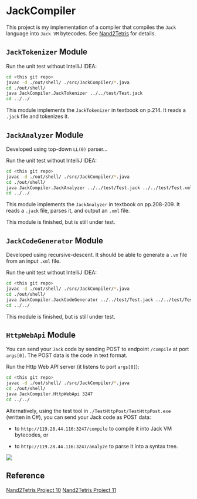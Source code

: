 # JackCompiler

This project is my implementation of a compiler that compiles the `Jack` language into `Jack VM` bytecodes. See [Nand2Tetris](http://nand2tetris.org/) for details.

## `JackTokenizer` Module

Run the unit test without IntelliJ IDEA:

```bash
cd <this git repo>
javac -d ./out/shell/ ./src/JackCompiler/*.java
cd ./out/shell/
java JackCompiler.JackTokenizer ../../test/Test.jack
cd ../../
```

This module implements the `JackTokenizer` in textbook on p.214. It reads a `.jack` file and tokenizes it.

## `JackAnalyzer` Module

Developed using top-down `LL(0)` parser...

Run the unit test without IntelliJ IDEA:

```bash
cd <this git repo>
javac -d ./out/shell/ ./src/JackCompiler/*.java
cd ./out/shell/
java JackCompiler.JackAnalyzer ../../test/Test.jack ../../test/Test.xml
cd ../../
```

This module implements the `JackAnalyzer` in textbook on pp.208-209. It reads a `.jack` file, parses it, and output an `.xml` file.

This module is finished, but is still under test.

## `JackCodeGenerator` Module

Developed using recursive-descent. It should be able to generate a `.vm` file from an input `.xml` file.

Run the unit test without IntelliJ IDEA:

```bash
cd <this git repo>
javac -d ./out/shell/ ./src/JackCompiler/*.java
cd ./out/shell/
java JackCompiler.JackCodeGenerator ../../test/Test.jack ../../test/Test.xml ../../test/Test.vm
cd ../../
```

This module is finished, but is still under test.

## `HttpWebApi` Module

You can send your `Jack` code by sending POST to endpoint `/compile` at port `args[0]`. The POST data is the code in text format.

Run the Http Web API server (it listens to port `args[0]`):

```bash
cd <this git repo>
javac -d ./out/shell/ ./src/JackCompiler/*.java
cd ./out/shell/
java JackCompiler.HttpWebApi 3247
cd ../../
```

Alternatively, using the test tool in `./TestHttpPost/TestHttpPost.exe` (written in C#), you can send your Jack code as POST data:

- to `http://119.28.44.116:3247/compile` to compile it into Jack VM bytecodes, or

- to `http://119.28.44.116:3247/analyze` to parse it into a syntax tree.

![](http://ww3.sinaimg.cn/large/0060lm7Tly1fmbssbv9l4j30ji0e03yo.jpg)

## Reference

[Nand2Tetris Project 10](http://nand2tetris.org/10.php)
[Nand2Tetris Project 11](http://nand2tetris.org/11.php)